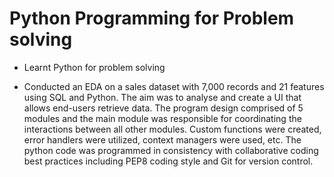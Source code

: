 # Python Programming for Problem solving

- Learnt Python for problem solving

- Conducted an EDA on a sales dataset with 7,000 records and 21 features using SQL and Python. The aim was to analyse and create a UI that allows end-users retrieve data. The program design comprised of 5 modules and the main module was responsible for coordinating the interactions between all other modules. Custom functions were created, error handlers were utilized, context managers were used, etc. The python code was programmed in consistency with collaborative coding best practices including PEP8 coding style and Git for version control.
